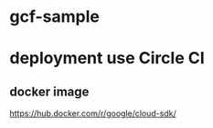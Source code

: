 # gcf-sample

# deployment use Circle CI
## docker image 
https://hub.docker.com/r/google/cloud-sdk/

